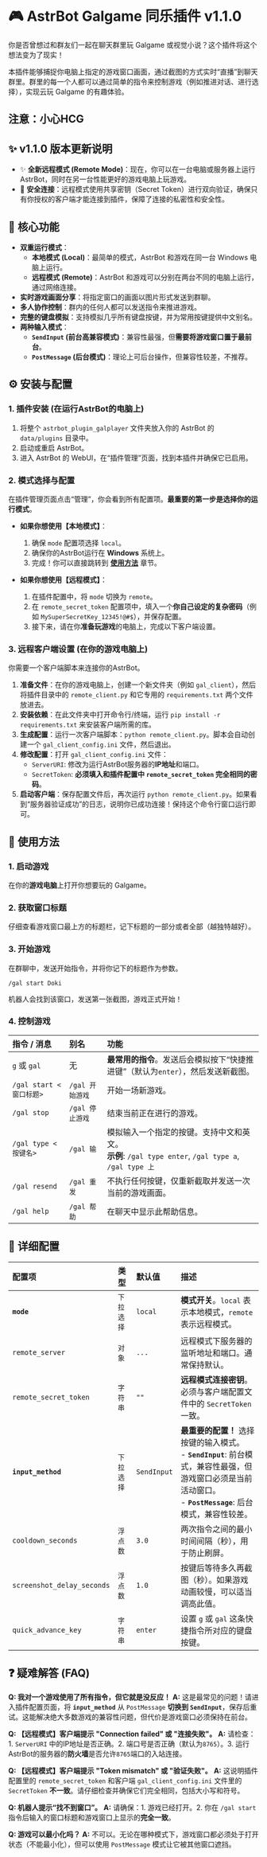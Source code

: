 
# 🎮 AstrBot Galgame 同乐插件 v1.1.0

你是否曾想过和群友们一起在聊天群里玩 Galgame 或视觉小说？这个插件将这个想法变为了现实！

本插件能够捕捉你电脑上指定的游戏窗口画面，通过截图的方式实时“直播”到聊天群里。群里的每一个人都可以通过简单的指令来控制游戏（例如推进对话、进行选择），实现云玩 Galgame 的有趣体验。

## 注意：小心HCG

## ✨ v1.1.0 版本更新说明

*   ✨ **全新远程模式 (Remote Mode)**：现在，你可以在一台电脑或服务器上运行AstrBot，同时在另一台性能更好的游戏电脑上玩游戏。
*   🔐 **安全连接**：远程模式使用共享密钥（Secret Token）进行双向验证，确保只有你授权的客户端才能连接到插件，保障了连接的私密性和安全性。

## 🚀 核心功能

*   **双重运行模式**：
    *   **本地模式 (Local)**：最简单的模式，AstrBot 和游戏在同一台 Windows 电脑上运行。
    *   **远程模式 (Remote)**：AstrBot 和游戏可以分别在两台不同的电脑上运行，通过网络连接。
*   **实时游戏画面分享**：将指定窗口的画面以图片形式发送到群聊。
*   **多人协作控制**：群内的任何人都可以发送指令来推进游戏。
*   **完整的键盘模拟**：支持模拟几乎所有键盘按键，并为常用按键提供中文别名。
*   **两种输入模式**：
    *   **`SendInput` (前台高兼容模式)**：兼容性最强，但**需要将游戏窗口置于最前台**。
    *   **`PostMessage` (后台模式)**：理论上可后台操作，但兼容性较差，不推荐。

## ⚙️ 安装与配置

### 1. 插件安装 (在运行AstrBot的电脑上)

1.  将整个 `astrbot_plugin_galplayer` 文件夹放入你的 AstrBot 的 `data/plugins` 目录中。
2.  启动或重启 AstrBot。
3.  进入 AstrBot 的 WebUI，在“插件管理”页面，找到本插件并确保它已启用。

### 2. 模式选择与配置

在插件管理页面点击“管理”，你会看到所有配置项。**最重要的第一步是选择你的运行模式**。

*   **如果你想使用【本地模式】**：
    1.  确保 `mode` 配置项选择 `local`。
    2.  确保你的AstrBot运行在 **Windows** 系统上。
    3.  完成！你可以直接跳转到 [**使用方法**](#-使用方法) 章节。

*   **如果你想使用【远程模式】**：
    1.  在插件配置中，将 `mode` 切换为 `remote`。
    2.  在 `remote_secret_token` 配置项中，填入一个**你自己设定的复杂密码**（例如 `MySuperSecretKey_12345!@#$`），并保存配置。
    3.  接下来，请在你**准备玩游戏**的电脑上，完成以下客户端设置。

### 3. 远程客户端设置 (在你的游戏电脑上)

你需要一个客户端脚本来连接你的AstrBot。

1.  **准备文件**：在你的游戏电脑上，创建一个新文件夹（例如 `gal_client`），然后将插件目录中的 `remote_client.py` 和它专用的 `requirements.txt` 两个文件放进去。
2.  **安装依赖**：在此文件夹中打开命令行/终端，运行 `pip install -r requirements.txt` 来安装客户端所需的库。
3.  **生成配置**：运行一次客户端脚本：`python remote_client.py`。脚本会自动创建一个 `gal_client_config.ini` 文件，然后退出。
4.  **修改配置**：打开 `gal_client_config.ini` 文件：
    *   `ServerURI`: 修改为运行AstrBot服务器的**IP地址**和端口。
    *   `SecretToken`: **必须填入和插件配置中 `remote_secret_token` 完全相同的密码**。
5.  **启动客户端**：保存配置文件后，再次运行 `python remote_client.py`。如果看到“服务器验证成功”的日志，说明你已成功连接！保持这个命令行窗口运行即可。

## 📖 使用方法

### 1. 启动游戏

在你的**游戏电脑**上打开你想要玩的 Galgame。

### 2. 获取窗口标题

仔细查看游戏窗口最上方的标题栏，记下标题的一部分或者全部（越独特越好）。

### 3. 开始游戏

在群聊中，发送开始指令，并将你记下的标题作为参数。

```
/gal start Doki
```

机器人会找到该窗口，发送第一张截图，游戏正式开始！

### 4. 控制游戏

| 指令 / 消息 | 别名 | 功能 |
| :--- | :--- | :--- |
| `g` 或 `gal` | 无 | **最常用的指令**。发送后会模拟按下“快捷推进键”（默认为`enter`），然后发送新截图。 |
| `/gal start <窗口标题>` | `/gal 开始游戏` | 开始一场新游戏。 |
| `/gal stop` | `/gal 停止游戏` | 结束当前正在进行的游戏。 |
| `/gal type <按键名>` | `/gal 输` | 模拟输入一个指定的按键。支持中文和英文。<br>**示例**: `/gal type enter`, `/gal type a`, `/gal type 上` |
| `/gal resend` | `/gal 重发` | 不执行任何按键，仅重新截取并发送一次当前的游戏画面。 |
| `/gal help` | `/gal 帮助` | 在聊天中显示此帮助信息。 |

## 🔧 详细配置

| 配置项 | 类型 | 默认值 | 描述 |
| :--- | :--- | :--- | :--- |
| **`mode`** | `下拉选择` | `local` | **模式开关**。`local` 表示本地模式，`remote` 表示远程模式。 |
| `remote_server` | `对象` | `...` | 远程模式下服务器的监听地址和端口。通常保持默认。 |
| `remote_secret_token`| `字符串` | `""` | **远程模式连接密钥**。必须与客户端配置文件中的 `SecretToken` 一致。 |
| **`input_method`** | `下拉选择` | `SendInput` | **最重要的配置！** 选择按键的输入模式。<br>- **`SendInput`**: 前台模式，兼容性最强，但游戏窗口必须是当前活动窗口。<br>- **`PostMessage`**: 后台模式，兼容性较差。 |
| `cooldown_seconds` | `浮点数` | `3.0` | 两次指令之间的最小时间间隔（秒），用于防止刷屏。 |
| `screenshot_delay_seconds`| `浮点数` | `1.0` | 按键后等待多久再截图（秒）。如果游戏动画较慢，可以适当调高此值。 |
| `quick_advance_key` | `字符串` | `enter` | 设置 `g` 或 `gal` 这条快捷指令所对应的键盘按键。 |

## ❓ 疑难解答 (FAQ)

**Q: 我对一个游戏使用了所有指令，但它就是没反应！**
**A:** 这是最常见的问题！请进入插件配置页面，将 **`input_method`** 从 `PostMessage` **切换到 `SendInput`**，保存后重试。这能解决绝大多数游戏的兼容性问题，但代价是游戏窗口必须保持在前台。

**Q: 【远程模式】客户端提示 "Connection failed" 或 "连接失败"。**
**A:** 请检查：1. `ServerURI` 中的IP地址是否正确。2. 端口号是否正确（默认为`8765`）。3. 运行AstrBot的服务器的**防火墙**是否允许`8765`端口的入站连接。

**Q: 【远程模式】客户端提示 "Token mismatch" 或 "验证失败"。**
**A:** 这说明插件配置里的 `remote_secret_token` 和客户端 `gal_client_config.ini` 文件里的 `SecretToken` **不一致**。请仔细检查并确保它们完全相同，包括大小写和符号。

**Q: 机器人提示“找不到窗口”。**
**A:** 请确保：1. 游戏已经打开。2. 你在 `/gal start` 指令后输入的窗口标题和游戏窗口上显示的**完全一致**。

**Q: 游戏可以最小化吗？**
**A:** 不可以。无论在哪种模式下，游戏窗口都必须处于打开状态（不能最小化），但可以使用 `PostMessage` 模式让它被其他窗口遮挡。

